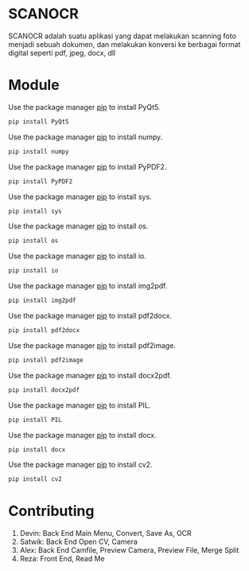 # SCANOCR

SCANOCR adalah suatu aplikasi yang dapat melakukan scanning foto menjadi sebuah dokumen, dan melakukan konversi ke berbagai format digital seperti pdf, jpeg, docx, dll


# Module
Use the package manager [pip](https://pip.pypa.io/en/stable/) to install PyQt5.
```bash
pip install PyQt5
```
Use the package manager [pip](https://pip.pypa.io/en/stable/) to install numpy.
```bash
pip install numpy
```
Use the package manager [pip](https://pip.pypa.io/en/stable/) to install PyPDF2.
```bash
pip install PyPDF2
```
Use the package manager [pip](https://pip.pypa.io/en/stable/) to install sys.
```bash
pip install sys
```
Use the package manager [pip](https://pip.pypa.io/en/stable/) to install os.
```bash
pip install os
```
Use the package manager [pip](https://pip.pypa.io/en/stable/) to install io.
```bash
pip install io
```
Use the package manager [pip](https://pip.pypa.io/en/stable/) to install img2pdf.
```bash
pip install img2pdf
```
Use the package manager [pip](https://pip.pypa.io/en/stable/) to install pdf2docx.
```bash
pip install pdf2docx
```
Use the package manager [pip](https://pip.pypa.io/en/stable/) to install pdf2image.
```bash
pip install pdf2image
```
Use the package manager [pip](https://pip.pypa.io/en/stable/) to install docx2pdf.
```bash
pip install docx2pdf
```
Use the package manager [pip](https://pip.pypa.io/en/stable/) to install PIL.
```bash
pip install PIL
```
Use the package manager [pip](https://pip.pypa.io/en/stable/) to install docx.
```bash
pip install docx
```
Use the package manager [pip](https://pip.pypa.io/en/stable/) to install cv2.
```bash
pip install cv2
```
# Contributing

1. Devin: Back End Main Menu, Convert, Save As, OCR
2. Satwik: Back End Open CV, Camera
3. Alex: Back End Camfile, Preview Camera, Preview File, Merge Split
4. Reza: Front End, Read Me
